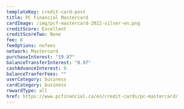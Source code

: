 ```yaml
---
templateKey: credit-card-post
title: PC Financial Mastercard
cardImage: /img/pcf-mastercard-2022-silver-en.png
creditScore: Excellent
creditScoreTwo: None
fee: 0
feeOptions: nofees
network: Mastercard
purchaseInterest: "19.97"
balanceTransferInterest: "0.97"
cashAdvanceInterest: 0
balanceTranferFees: ""
userCategory: business
cardCategory: business
rewardType: all
href: https://www.pcfinancial.ca/en/credit-cards/pc-mastercard/
---
```

